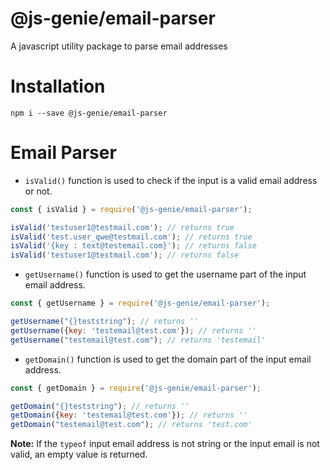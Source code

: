 # @js-genie/email-parser
A javascript utility package to parse email addresses

# Installation
```shell
npm i --save @js-genie/email-parser
```

# Email Parser

- `isValid()` function is used to check if the input is a valid email address or not.
```javascript
const { isValid } = require('@js-genie/email-parser');

isValid('testuser1@testmail.com'); // returns true
isValid('test.user_qwe@testmail.com'); // returns true
isValid('{key : text@testemail.com}'); // returns false
isValid('testuser1@testmail.com'); // returns false
```

- `getUsername()` function is used to get the username part of the input email address.
```javascript
const { getUsername } = require('@js-genie/email-parser');

getUsername("{}teststring"); // returns ''
getUsername({key: 'testemail@test.com'}); // returns ''
getUsername("testemail@test.com"); // returns 'testemail'
```

- `getDomain()` function is used to get the domain part of the input email address.
```javascript
const { getDomain } = require('@js-genie/email-parser');

getDomain("{}teststring"); // returns ''
getDomain({key: 'testemail@test.com'}); // returns ''
getDomain("testemail@test.com"); // returns 'test.com'
```

**Note:** If the `typeof` input email address is not string or the input email is not valid, an empty value is returned.
